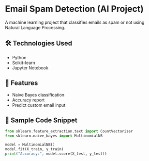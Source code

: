 # Email Spam Detection (AI Project)

A machine learning project that classifies emails as spam or not using Natural Language Processing.

## 🛠 Technologies Used
- Python
- Scikit-learn
- Jupyter Notebook

## 🔑 Features
- Naive Bayes classification
- Accuracy report
- Predict custom email input

## 📁 Sample Code Snippet
```python
from sklearn.feature_extraction.text import CountVectorizer
from sklearn.naive_bayes import MultinomialNB

model = MultinomialNB()
model.fit(X_train, y_train)
print("Accuracy:", model.score(X_test, y_test))
